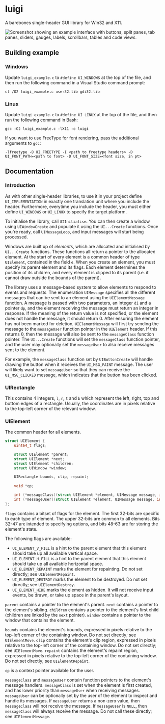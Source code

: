 # luigi

A barebones single-header GUI library for Win32 and X11. 

![Screenshot showing an example interface with buttons, split panes, tab panes, sliders, gauges, labels, scrollbars, tables and code views.](https://cdn.discordapp.com/attachments/462643277321994245/792434182348341268/unknown.png)

## Building example

### Windows

Update `luigi_example.c` to `#define UI_WINDOWS` at the top of the file, and then run the following command in a Visual Studio command prompt:

```
cl /O2 luigi_example.c user32.lib gdi32.lib
```

### Linux

Update `luigi_example.c` to `#define UI_LINUX` at the top of the file, and then run the following command in Bash:

```
gcc -O2 luigi_example.c -lX11 -o luigi
```

If you want to use FreeType for font rendering, pass the additional arguments to `gcc`:

```
-lfreetype -D UI_FREETYPE -I <path to freetype headers> -D UI_FONT_PATH=<path to font> -D UI_FONT_SIZE=<font size, in pt>
```

## Documentation

### Introduction

As with other single-header libraries, to use it in your project define `UI_IMPLEMENTATION` in exactly one translation unit where you include the header. 
Furthermore, everytime you include the header, you must either define `UI_WINDOWS` or `UI_LINUX` to specify the target platform.

To initialise the library, call `UIInitialise`. You can then create a window using `UIWindowCreate` and populate it using the `UI...Create` functions. 
Once you're ready, call `UIMessageLoop`, and input messages will start being processed.

Windows are built up of *elements*, which are allocated and initialised by `UI...Create` functions. These functions all return a pointer to the allocated element. 
At the start of every element is a common header of type `UIElement`, contained in the field `e`. 
When you create an element, you must specify its parent element and its flags. 
Each element determines the position of its children, and every element is clipped to its parent (i.e. it cannot draw outside the bounds of the parent).

The library uses a message-based system to allow elements to respond to events and requests.
The enumeration `UIMessage` specifies all the different messages that can be sent to an element using the `UIElementMessage` function.
A message is passed with two parameters, an integer `di` and a pointer `dp`, and the element receiving the message must return an integer in response.
If the meaning of the return value is not specified, or the element does not handle the message, it should return 0.
After ensuring the element has not been marked for deletion, 
`UIElementMessage` will first try sending the message to the `messageUser` function pointer in the `UIElement` header.
If this returns 0, then the message will also be sent to the `messageClass` function pointer.
The `UI...Create` functions will set the `messageClass` function pointer, and the user may optionally set the `messageUser` to also receive messages sent to the element.

For example, the `messageClass` function set by `UIButtonCreate` will handle drawing the button when it receives the `UI_MSG_PAINT` message.
The user will likely want to set `messageUser` so that they can receive the `UI_MSG_CLICKED` message, which indicates that the button has been clicked.

### UIRectangle

This contains 4 integers, `l`, `r`, `t` and `b` which represent the left, right, top and bottom edges of a rectangle. 
Usually, the coordinates are in pixels relative to the top-left corner of the relevant window.

### UIElement

The common header for all elements.

```c
struct UIElement {
	uint64_t flags; 

	struct UIElement *parent;
	struct UIElement *next;
	struct UIElement *children;
	struct UIWindow *window;

	UIRectangle bounds, clip, repaint;
	
	void *cp; 

	int (*messageClass)(struct UIElement *element, UIMessage message, int di, void *dp);
	int (*messageUser)(struct UIElement *element, UIMessage message, int di, void *dp);
};
```

`flags` contains a bitset of flags for the element. The first 32-bits are specific to each type of element. The upper 32-bits are common to all elements. 
Bits 32-47 are intended to specifying options, and bits 48-63 are for storing the element's state.

The following flags are available:

* `UI_ELEMENT_V_FILL` is a hint to the parent element that this element should take up all available vertical space.
* `UI_ELEMENT_H_FILL` is a hint to the parent element that this element should take up all available horizontal space.
* `UI_ELEMENT_REPAINT` marks the element for repainting. Do not set directly; see `UIElementRepaint`.
* `UI_ELEMENT_DESTROY` marks the element to be destroyed. Do not set directly; see `UIElementDestroy`.
* `UI_ELEMENT_HIDE` marks the element as hidden. It will not receive input events, be drawn, or take up space in the parent's layout.

`parent` contains a pointer to the element's parent. `next` contains a pointer to the element's sibling. 
`children` contains a pointer to the element's first child (children are linked by the `next` pointer).
`window` contains a pointer to the window that contains the element.

`bounds` contains the element's bounds, expressed in pixels relative to the top-left corner of the containing window. Do not set directly; see `UIElementMove`.
`clip` contains the element's clip region, expressed in pixels relative to the top-left corner of the containing window. Do not set directly; see `UIElementMove`.
`repaint` contains the element's repaint region, expressed in pixels relative to the top-left corner of the containing window. Do not set directly; see `UIElementRepaint`.

`cp` is a context pointer available for the user.

`messageClass` and `messageUser` contain function pointers to the element's message handlers. 
`messageClass` is set when the element is first created, and has lower priority than `messageUser` when receiving messages.
`messageUser` can be optionally set by the user of the element to inspect and handle its messages.
If `messageUser` returns a non-zero value, then `messageClass` will not receive the message.
If `messageUser` is `NULL`, then `messageClass` will always receive the message.
Do not call these directly; see `UIElementMessage`.
